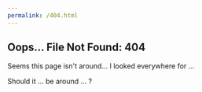 ```yaml
---
permalink: /404.html
---
```

## Oops... File Not Found: 404

Seems this page isn't around... I looked everywhere for <script>document.write(uri.mdFile)</script> ...

Should it ... be around ... <script>document.write(uri.mdPath)</script> ?

<script>document.write(`Maybe you would like to <a href="https://github.com/moltendorf/maez.red-frontend/new/master?filename=${uri.mdPath}">propose creating this page on GitHub</a>?`)</script>
